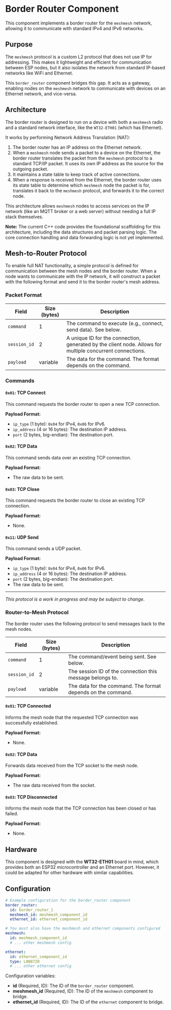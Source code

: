 # Border Router Component

This component implements a border router for the `meshmesh` network, allowing it to communicate with standard IPv4 and IPv6 networks.

## Purpose

The `meshmesh` protocol is a custom L2 protocol that does not use IP for addressing. This makes it lightweight and efficient for communication between ESP nodes, but it also isolates the network from standard IP-based networks like WiFi and Ethernet.

This `border_router` component bridges this gap. It acts as a gateway, enabling nodes on the `meshmesh` network to communicate with devices on an Ethernet network, and vice-versa.

## Architecture

The border router is designed to run on a device with both a `meshmesh` radio and a standard network interface, like the `WT32-ETH01` (which has Ethernet).

It works by performing Network Address Translation (NAT):

1.  The border router has an IP address on the Ethernet network.
2.  When a `meshmesh` node sends a packet to a device on the Ethernet, the border router translates the packet from the `meshmesh` protocol to a standard TCP/IP packet. It uses its own IP address as the source for the outgoing packet.
3.  It maintains a state table to keep track of active connections.
4.  When a response is received from the Ethernet, the border router uses its state table to determine which `meshmesh` node the packet is for, translates it back to the `meshmesh` protocol, and forwards it to the correct node.

This architecture allows `meshmesh` nodes to access services on the IP network (like an MQTT broker or a web server) without needing a full IP stack themselves.

**Note:** The current C++ code provides the foundational scaffolding for this architecture, including the data structures and packet parsing logic. The core connection handling and data forwarding logic is not yet implemented.


## Mesh-to-Router Protocol

To enable full NAT functionality, a simple protocol is defined for communication between the mesh nodes and the border router. When a node wants to communicate with the IP network, it will construct a packet with the following format and send it to the border router's mesh address.

### Packet Format

| Field        | Size (bytes) | Description                                                                                             |
|--------------|--------------|---------------------------------------------------------------------------------------------------------|
| `command`    | 1            | The command to execute (e.g., connect, send data). See below.                                           |
| `session_id` | 2            | A unique ID for the connection, generated by the client node. Allows for multiple concurrent connections. |
| `payload`    | variable     | The data for the command. The format depends on the command.                                            |

### Commands

#### `0x01`: TCP Connect

This command requests the border router to open a new TCP connection.

**Payload Format:**
-   `ip_type` (1 byte): `0x04` for IPv4, `0x06` for IPv6.
-   `ip_address` (4 or 16 bytes): The destination IP address.
-   `port` (2 bytes, big-endian): The destination port.

#### `0x02`: TCP Data

This command sends data over an existing TCP connection.

**Payload Format:**
-   The raw data to be sent.

#### `0x03`: TCP Close

This command requests the border router to close an existing TCP connection.

**Payload Format:**
-   None.

#### `0x11`: UDP Send

This command sends a UDP packet.

**Payload Format:**
-   `ip_type` (1 byte): `0x04` for IPv4, `0x06` for IPv6.
-   `ip_address` (4 or 16 bytes): The destination IP address.
-   `port` (2 bytes, big-endian): The destination port.
-   The raw data to be sent.

---

*This protocol is a work in progress and may be subject to change.*

### Router-to-Mesh Protocol

The border router uses the following protocol to send messages back to the mesh nodes.

| Field        | Size (bytes) | Description                                                     |
|--------------|--------------|-----------------------------------------------------------------|
| `command`    | 1            | The command/event being sent. See below.                        |
| `session_id` | 2            | The session ID of the connection this message belongs to.       |
| `payload`    | variable     | The data for the command. The format depends on the command.    |

#### `0x81`: TCP Connected

Informs the mesh node that the requested TCP connection was successfully established.

**Payload Format:**
-   None.

#### `0x82`: TCP Data

Forwards data received from the TCP socket to the mesh node.

**Payload Format:**
-   The raw data received from the socket.

#### `0x83`: TCP Disconnected

Informs the mesh node that the TCP connection has been closed or has failed.

**Payload Format:**
-   None.

## Hardware

This component is designed with the **WT32-ETH01** board in mind, which provides both an ESP32 microcontroller and an Ethernet port. However, it could be adapted for other hardware with similar capabilities.

## Configuration

```yaml
# Example configuration for the border_router component
border_router:
  id: border_router_1
  meshmesh_id: meshmesh_component_id
  ethernet_id: ethernet_component_id

# You must also have the meshmesh and ethernet components configured
meshmesh:
  id: meshmesh_component_id
  # ... other meshmesh config

ethernet:
  id: ethernet_component_id
  type: LAN8720
  # ... other ethernet config
```

Configuration variables:

*   **id** (Required, ID): The ID of the `border_router` component.
*   **meshmesh_id** (Required, ID): The ID of the `meshmesh` component to bridge.
*   **ethernet_id** (Required, ID): The ID of the `ethernet` component to bridge.
